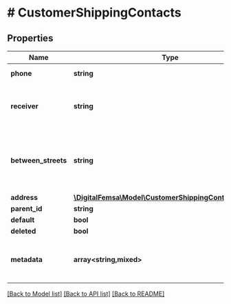 # # CustomerShippingContacts

## Properties

Name | Type | Description | Notes
------------ | ------------- | ------------- | -------------
**phone** | **string** | Phone contact | [optional]
**receiver** | **string** | Name of the person who will receive the order | [optional]
**between_streets** | **string** | The street names between which the order will be delivered. | [optional]
**address** | [**\DigitalFemsa\Model\CustomerShippingContactsAddress**](CustomerShippingContactsAddress.md) |  |
**parent_id** | **string** |  | [optional]
**default** | **bool** |  | [optional]
**deleted** | **bool** |  | [optional]
**metadata** | **array<string,mixed>** | Metadata associated with the shipping contact | [optional]

[[Back to Model list]](../../README.md#models) [[Back to API list]](../../README.md#endpoints) [[Back to README]](../../README.md)
